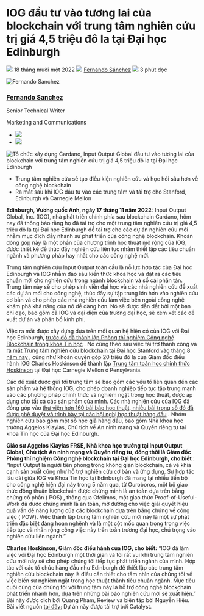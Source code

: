 #  IOG đầu tư vào tương lai của blockchain với trung tâm nghiên cứu trị giá 4,5 triệu đô la tại Đại học Edinburgh

![](img/2022-11-18-cardano-builder-input-output-global-invests-in-the-future-of-blockchain-with-4-5m-research-hub-at-university-of-edinburgh.002.png) 18 tháng mười một 2022 ![](img/2022-11-18-cardano-builder-input-output-global-invests-in-the-future-of-blockchain-with-4-5m-research-hub-at-university-of-edinburgh.002.png) [Fernando Sánchez](/en/blog/authors/fernando-sanchez/page-1/) ![](img/2022-11-18-cardano-builder-input-output-global-invests-in-the-future-of-blockchain-with-4-5m-research-hub-at-university-of-edinburgh.003.png) 3 phút đọc

![Fernando Sanchez](img/2022-11-18-cardano-builder-input-output-global-invests-in-the-future-of-blockchain-with-4-5m-research-hub-at-university-of-edinburgh.004.png)[](/en/blog/authors/fernando-sanchez/page-1/)

### [**Fernando Sanchez**](/en/blog/authors/fernando-sanchez/page-1/)

Senior Technical Writer

Marketing and Communications

- ![](img/2022-11-18-cardano-builder-input-output-global-invests-in-the-future-of-blockchain-with-4-5m-research-hub-at-university-of-edinburgh.005.png)[](mailto:fernando.sanchez@iohk.io "Email")
- ![](img/2022-11-18-cardano-builder-input-output-global-invests-in-the-future-of-blockchain-with-4-5m-research-hub-at-university-of-edinburgh.006.png)[](https://www.linkedin.com/in/linkedinsanchezf/ "LinkedIn")

![Tổ chức xây dựng Cardano, Input Output Global đầu tư vào tương lai của blockchain với trung tâm nghiên cứu trị giá 4,5 triệu đô la tại Đại học Edinburgh](img/2022-11-18-cardano-builder-input-output-global-invests-in-the-future-of-blockchain-with-4-5m-research-hub-at-university-of-edinburgh.007.jpeg)

- Trung tâm nghiên cứu sẽ tạo điều kiện nghiên cứu và học hỏi sâu hơn về công nghệ blockchain
- Ra mắt sau khi IOG đầu tư vào các trung tâm và tài trợ cho Stanford, Edinburgh và Carnegie Mellon

**Edinburgh, Vương quốc Anh, ngày 17 tháng 11 năm 2022:** Input Output Global, Inc. (IOG), nhà phát triển chính phía sau blockchain Cardano, hôm nay đã thông báo rằng họ đã tài trợ cho một trung tâm nghiên cứu trị giá 4,5 triệu đô la tại Đại học Edinburgh để tài trợ cho các dự án nghiên cứu mới nhằm mục đích đẩy nhanh sự phát triển của công nghệ blockchain. Khoản đóng góp này là một phần của chương trình học thuật mở rộng của IOG, được thiết kế để thúc đẩy nghiên cứu liên tục nhằm thiết lập các tiêu chuẩn ngành và phương pháp hay nhất cho các công nghệ mới.

Trung tâm nghiên cứu Input Output toàn cầu là nỗ lực hợp tác của Đại học Edinburgh và IOG nhằm đào sâu kiến thức khoa học và đặt ra các tiêu chuẩn mới cho nghiên cứu trong ngành blockchain và sổ cái phân tán. Trung tâm này sẽ cho phép sinh viên đại học và các nhà nghiên cứu đề xuất các dự án mới cho công nghệ, thúc đẩy sự tập trung lớn hơn vào nghiên cứu cơ bản và cho phép các nhà nghiên cứu làm việc bên ngoài công nghệ khám phá khả năng của nó dễ dàng hơn. Nó sẽ được dẫn dắt bởi một ban chỉ đạo, bao gồm cả IOG và đại diện của trường đại học, sẽ xem xét các đề xuất dự án và phân bổ kinh phí.

Việc ra mắt được xây dựng dựa trên mối quan hệ hiện có của IOG với Đại học Edinburgh, [trước đó đã thành lập Phòng thí nghiệm Công nghệ Blockchain trong khoa Tin học](https://www.ed.ac.uk/informatics/news-events/stories/2017/beyond-bitcoiniohk-and-university-of-edinburgh) . Nó cũng theo sau việc tài trợ thành công và [ra mắt Trung tâm nghiên cứu blockchain tại Đại học Stanford vào tháng 8 năm nay](https://iohk.io/en/blog/posts/2022/08/30/input-output-global-s-4-5m-blockchain-research-hub-at-stanford-university/) , cũng như khoản quyên góp 20 triệu đô la của Giám đốc điều hành IOG Charles Hoskinson để thành lập [Trung tâm toán học chính thức Hoskinson](https://www.cmu.edu/news/stories/archives/2021/september/hoskinson-center-for-formal-mathematics.html) tại Đại học Carnegie Mellon ở Pensylvania.

Các đề xuất được gửi tới trung tâm sẽ bao gồm các yếu tố liên quan đến các sản phẩm và hệ thống IOG, cho phép doanh nghiệp tiếp tục tập trung mạnh vào các phương pháp chính thức và nghiêm ngặt trong học thuật, được áp dụng cho tất cả các sản phẩm của mình. Các nhà nghiên cứu của IOG đã đóng góp vào [thư viện hơn 160 bài báo học thuật, nhiều bài trong số đó đã được phê duyệt và trình bày tại các hội nghị học thuật hàng đầu](https://iohk.io/en/research/library/) . Nhóm nghiên cứu bao gồm một số học giả hàng đầu, bao gồm Nhà khoa học trưởng Aggelos Kiayias, Chủ tịch về An ninh mạng và Quyền riêng tư tại khoa Tin học của Đại học Edinburgh.

**Giáo sư Aggelos Kiayias FRSE, Nhà khoa học trưởng tại Input Output Global, Chủ tịch An ninh mạng và Quyền riêng tư, đồng thời là Giám đốc Phòng thí nghiệm Công nghệ blockchain tại Đại học Edinburgh, cho biết** : “Input Output là người tiên phong trong không gian blockchain, cả về khía cạnh sản xuất cũng như hỗ trợ nghiên cứu cơ bản và ứng dụng. Sự hợp tác lâu dài giữa IOG và Khoa Tin học tại Edinburgh đã mang lại nhiều tiến bộ cho công nghệ hiện đại này trong 5 năm qua, từ Ouroboros, một bộ giao thức đồng thuận blockchain được chứng minh là an toàn dựa trên bằng chứng cổ phần ( POS) , thông qua Ofelimos, một giao thức Proof-of-Useful-Work đã được chứng minh là an toàn, mở đường cho việc giải quyết hiệu quả vấn đề năng lượng của các blockchain dựa trên bằng chứng về công việc ( POW). Việc thành lập trung tâm nghiên cứu mới này là một sự phát triển đặc biệt đáng hoan nghênh và là một cột mốc quan trọng trong việc tiếp tục và nhân rộng công việc này trên toàn trường đại học, chú trọng vào nghiên cứu liên ngành.”

**Charles Hoskinson, Giám đốc điều hành của IOG, cho biết:** “IOG đã làm việc với Đại học Edinburgh một thời gian và tôi rất vui khi trung tâm nghiên cứu mới này sẽ cho phép chúng tôi tiếp tục phát triển ngành của mình. Hợp tác với các tổ chức hàng đầu như Edinburgh để thiết lập các trung tâm nghiên cứu blockchain này là điều cần thiết cho tầm nhìn của chúng tôi về việc biến sự nghiêm ngặt trong học thuật thành tiêu chuẩn ngành. Mục tiêu cuối cùng của chúng tôi với trung tâm này là hỗ trợ công nghệ blockchain phát triển nhanh hơn, dựa trên những bài báo nghiên cứu mới sẽ xuất hiện.” Bài này được dịch bởi Quang Pham, Review và biên tập bởi Nguyễn Hiệu. Bài viết nguồn [tại đây:](https://iohk.io/en/blog/posts/2022/11/18/cardano-builder-input-output-global-invests-in-the-future-of-blockchain-with-4-5m-research-hub-at-university-of-edinburgh)  Dự án này được tài trợ bới Catalyst.
